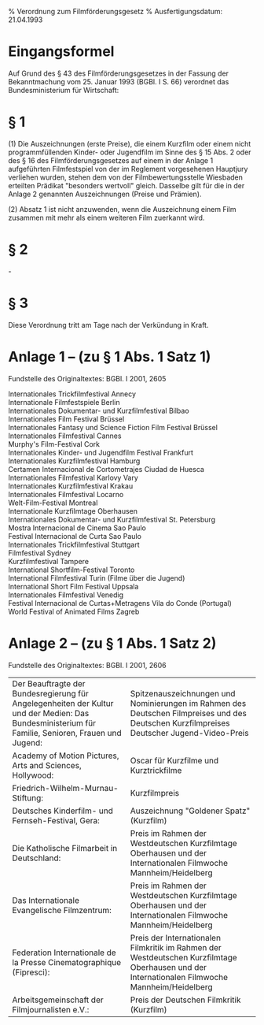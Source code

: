 % Verordnung zum Filmförderungsgesetz
% Ausfertigungsdatum: 21.04.1993
 
# Eingangsformel

Auf Grund des § 43 des Filmförderungsgesetzes in der Fassung der Bekanntmachung vom 25. Januar 1993 (BGBl. I S. 66) verordnet das Bundesministerium für Wirtschaft:

# § 1

(1) Die Auszeichnungen (erste Preise), die einem Kurzfilm oder einem nicht programmfüllenden Kinder- oder Jugendfilm im Sinne des § 15 Abs. 2 oder des § 16 des Filmförderungsgesetzes auf einem in der Anlage 1 aufgeführten Filmfestspiel von der im Reglement vorgesehenen Hauptjury verliehen wurden, stehen dem von der Filmbewertungsstelle Wiesbaden erteilten Prädikat "besonders wertvoll" gleich. Dasselbe gilt für die in der Anlage 2 genannten Auszeichnungen (Preise und Prämien).

(2) Absatz 1 ist nicht anzuwenden, wenn die Auszeichnung einem Film zusammen mit mehr als einem weiteren Film zuerkannt wird.

# § 2

\-

# § 3

Diese Verordnung tritt am Tage nach der Verkündung in Kraft.

# Anlage 1 – (zu § 1 Abs. 1 Satz 1)

Fundstelle des Originaltextes: BGBl. I 2001, 2605

Internationales Trickfilmfestival Annecy  
Internationale Filmfestspiele Berlin  
Internationales Dokumentar- und Kurzfilmfestival Bilbao  
Internationales Film Festival Brüssel  
Internationales Fantasy und Science Fiction Film Festival Brüssel  
Internationales Filmfestival Cannes  
Murphy's Film-Festival Cork  
Internationales Kinder- und Jugendfilm Festival Frankfurt  
Internationales Kurzfilmfestival Hamburg  
Certamen Internacional de Cortometrajes Ciudad de Huesca  
Internationales Filmfestival Karlovy Vary  
Internationales Kurzfilmfestival Krakau  
Internationales Filmfestival Locarno  
Welt-Film-Festival Montreal  
Internationale Kurzfilmtage Oberhausen  
Internationales Dokumentar- und Kurzfilmfestival St. Petersburg  
Mostra Internacional de Cinema Sao Paulo  
Festival Internacional de Curta Sao Paulo  
Internationales Trickfilmfestival Stuttgart  
Filmfestival Sydney  
Kurzfilmfestival Tampere  
International Shortfilm-Festival Toronto  
International Filmfestival Turin (Filme über die Jugend)  
International Short Film Festival Uppsala  
Internationales Filmfestival Venedig  
Festival Internacional de Curtas+Metragens Vila do Conde (Portugal)  
World Festival of Animated Films Zagreb

# Anlage 2 – (zu § 1 Abs. 1 Satz 2)

Fundstelle des Originaltextes: BGBl. I 2001, 2606

  

|                                                                                                                                                    |                                                                                                                                                |
|:---------------------------------------------------------------------------------------------------------------------------------------------------|:-----------------------------------------------------------------------------------------------------------------------------------------------|
| Der Beauftragte der Bundesregierung für Angelegenheiten der Kultur und der Medien: Das Bundesministerium für Familie, Senioren, Frauen und Jugend: | Spitzenauszeichnungen und Nominierungen im Rahmen des Deutschen Filmpreises und des Deutschen Kurzfilmpreises Deutscher Jugend-Video-Preis     |
| Academy of Motion Pictures, Arts and Sciences, Hollywood:                                                                                          | Oscar für Kurzfilme und Kurztrickfilme                                                                                                         |
| Friedrich-Wilhelm-Murnau-Stiftung:                                                                                                                 | Kurzfilmpreis                                                                                                                                  |
| Deutsches Kinderfilm- und Fernseh-Festival, Gera:                                                                                                  | Auszeichnung "Goldener Spatz" (Kurzfilm)                                                                                                       |
| Die Katholische Filmarbeit in Deutschland:                                                                                                         | Preis im Rahmen der Westdeutschen Kurzfilmtage Oberhausen und der Internationalen Filmwoche Mannheim/Heidelberg                                |
| Das Internationale Evangelische Filmzentrum:                                                                                                       | Preis im Rahmen der Westdeutschen Kurzfilmtage Oberhausen und der Internationalen Filmwoche Mannheim/Heidelberg                                |
| Federation Internationale de la Presse Cinematographique (Fipresci):                                                                               | Preis der Internationalen Filmkritik im Rahmen der Westdeutschen Kurzfilmtage Oberhausen und der Internationalen Filmwoche Mannheim/Heidelberg |
| Arbeitsgemeinschaft der Filmjournalisten e.V.:                                                                                                     | Preis der Deutschen Filmkritik (Kurzfilm)                                                                                                      |
